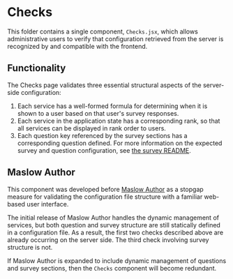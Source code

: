 # Checks

This folder contains a single component, `Checks.jsx`, which allows
administrative users to verify that configuration retrieved from the server is
recognized by and compatible with the frontend.

## Functionality

The Checks page validates three essential structural aspects of the server-side
configuration:

1. Each service has a well-formed formula for determining when it is shown to a
   user based on that user's survey responses.
2. Each service in the application state has a corresponding rank, so that all
   services can be displayed in rank order to users.
3. Each question key referenced by the survey sections has a corresponding
   question defined. For more information on the expected survey and question
   configuration, see [the survey README](../../survey/).

## Maslow Author

This component was developed before [Maslow Author](../../../../../author) as a
stopgap measure for validating the configuration file structure with a familiar
web-based user interface.

The initial release of Maslow Author handles the dynamic management of services,
but both question and survey structure are still statically defined in a
configuration file. As a result, the first two checks described above are
already occurring on the server side. The third check involving survey
structure is not.

If Maslow Author is expanded to include dynamic management
of questions and survey sections, then the `Checks` component will become
redundant.
